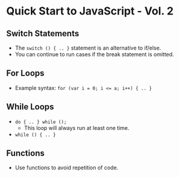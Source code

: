 # Quick Start to JavaScript - Vol. 2

## Switch Statements

- The `switch () { .. }` statement is an alternative to if/else.
- You can continue to run cases if the break statement is omitted.

## For Loops

- Example syntax: `for (var i = 0; i <= a; i++) { .. }`

## While Loops

- `do { .. } while ();`
  - This loop will always run at least one time.
- `while () { .. }`

## Functions

- Use functions to avoid repetition of code.

